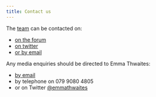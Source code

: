 ```yaml
---
title: Contact us
---
```


The [team](/about/team) can be contacted on:

+ [on the forum](https://github.com/OpenAddressesUK/forum)
+ [on twitter](https://twitter.com/OpenAddressesUK)
+ [or by email](mailto:info@openaddressesuk.org)

Any media enquiries should be directed to Emma Thwaites:

+ [by email](mailto:emma@thwaitescommunications.co.uk)
+ by telephone on 079 9080 4805
+ or on Twitter [@emmathwaites](https://twitter.com/EmmaThwaites)